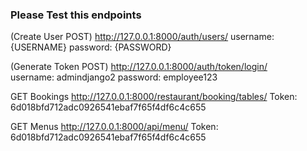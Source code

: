 ### Please Test this endpoints 

(Create User POST)
http://127.0.0.1:8000/auth/users/
username: {USERNAME}
password: {PASSWORD}

(Generate Token POST)
http://127.0.0.1:8000/auth/token/login/  
username: admindjango2
password: employee123


GET Bookings
http://127.0.0.1:8000/restaurant/booking/tables/
Token: 6d018bfd712adc0926541ebaf7f65f4df6c4c655

GET Menus
http://127.0.0.1:8000/api/menu/
Token: 6d018bfd712adc0926541ebaf7f65f4df6c4c655